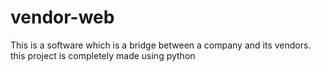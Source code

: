 # vendor-web

This is a software which is a bridge between a company and its vendors. this project is completely made using python
